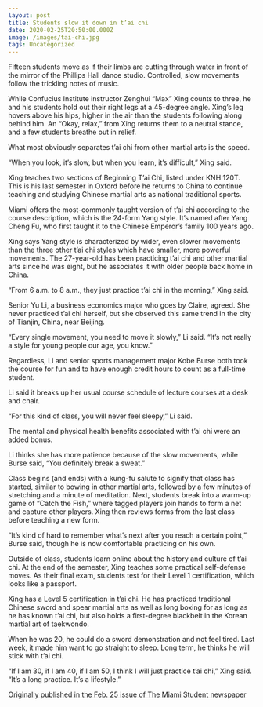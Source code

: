 ```yaml
---
layout: post
title: Students slow it down in t’ai chi
date: 2020-02-25T20:50:00.000Z
image: /images/tai-chi.jpg
tags: Uncategorized
---
```

Fifteen students move as if their limbs are cutting through water in front of the mirror of the Phillips Hall dance studio. Controlled, slow movements follow the trickling notes of music.

While Confucius Institute instructor Zenghui “Max” Xing counts to three, he and his students hold out their right legs at a 45-degree angle. Xing’s leg hovers above his hips, higher in the air than the students following along behind him. An “Okay, relax,” from Xing returns them to a neutral stance, and a few students breathe out in relief.

What most obviously separates t’ai chi from other martial arts is the speed.

“When you look, it’s slow, but when you learn, it’s difficult,” Xing said.

Xing teaches two sections of Beginning T’ai Chi, listed under KNH 120T. This is his last semester in Oxford before he returns to China to continue teaching and studying Chinese martial arts as national traditional sports.

Miami offers the most-commonly taught version of t’ai chi according to the course description, which is the 24-form Yang style. It’s named after Yang Cheng Fu, who first taught it to the Chinese Emperor’s family 100 years ago.

Xing says Yang style is characterized by wider, even slower movements than the three other t’ai chi styles which have smaller, more powerful movements. The 27-year-old has been practicing t’ai chi and other martial arts since he was eight, but he associates it with older people back home in China.

“From 6 a.m. to 8 a.m., they just practice t’ai chi in the morning,” Xing said.

Senior Yu Li, a business economics major who goes by Claire, agreed. She never practiced t’ai chi herself, but she observed this same trend in the city of Tianjin, China, near Beijing.

“Every single movement, you need to move it slowly,” Li said. “It’s not really a style for young people our age, you know.”

Regardless, Li and senior sports management major Kobe Burse both took the course for fun and to have enough credit hours to count as a full-time student.

Li said it breaks up her usual course schedule of lecture courses at a desk and chair.

“For this kind of class, you will never feel sleepy,” Li said.

The mental and physical health benefits associated with t’ai chi were an added bonus.

Li thinks she has more patience because of the slow movements, while Burse said, “You definitely break a sweat.”

Class begins (and ends) with a kung-fu salute to signify that class has started, similar to bowing in other martial arts, followed by a few minutes of stretching and a minute of meditation. Next, students break into a warm-up game of “Catch the Fish,” where tagged players join hands to form a net and capture other players. Xing then reviews forms from the last class before teaching a new form.

“It’s kind of hard to remember what’s next after you reach a certain point,” Burse said, though he is now comfortable practicing on his own.

Outside of class, students learn online about the history and culture of t’ai chi. At the end of the semester, Xing teaches some practical self-defense moves. As their final exam, students test for their Level 1 certification, which looks like a passport.

Xing has a Level 5 certification in t’ai chi. He has practiced traditional Chinese sword and spear martial arts as well as long boxing for as long as he has known t’ai chi, but also holds a first-degree blackbelt in the Korean martial art of taekwondo.

When he was 20, he could do a sword demonstration and not feel tired. Last week, it made him want to go straight to sleep. Long term, he thinks he will stick with t’ai chi.

“If I am 30, if I am 40, if I am 50, I think I will just practice t’ai chi,” Xing said. “It’s a long practice. It’s a lifestyle.”

[Originally published in the Feb. 25 issue of The Miami Student newspaper](https://www.miamistudent.net/article/2020/02/tai-chi-class)
